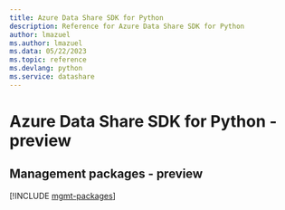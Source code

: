 ```yaml
---
title: Azure Data Share SDK for Python
description: Reference for Azure Data Share SDK for Python
author: lmazuel
ms.author: lmazuel
ms.data: 05/22/2023
ms.topic: reference
ms.devlang: python
ms.service: datashare
---
```

# Azure Data Share SDK for Python - preview

## Management packages - preview
[!INCLUDE [mgmt-packages](data-share-mgmt-index.md)]